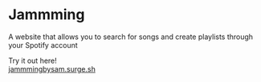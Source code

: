 # Jammming

A website that allows you to search for songs and create playlists through your Spotify account

Try it out here!  
[jammmingbysam.surge.sh](http://jammmingbysam.surge.sh)